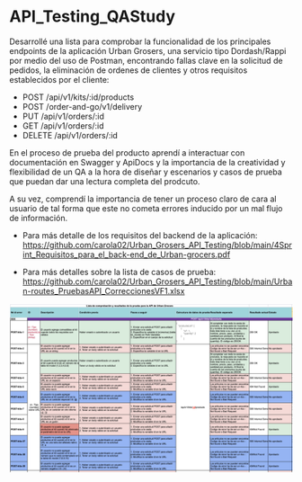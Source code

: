 # API_Testing_QAStudy

Desarrollé una lista para comprobar la funcionalidad de los principales endpoints de la aplicación Urban Grosers, una servicio tipo Dordash/Rappi por medio del uso de Postman, encontrando fallas clave en la solicitud de pedidos, la eliminación de ordenes de clientes y otros requisitos establecidos por el cliente:

* POST /api/v1/kits/:id/products
* POST /order-and-go/v1/delivery
* PUT  /api/v1/orders/:id
* GET /api/v1/orders/:id
* DELETE /api/v1/orders/:id

En el proceso de prueba del producto aprendí a interactuar con documentación en Swagger y ApiDocs y la importancia de la creatividad y flexibilidad de un QA a la hora de diseñar y escenarios y casos de prueba que puedan dar una lectura completa del prodcuto.

A su vez, comprendí la importancia de tener un proceso claro de cara al usuario de tal forma que este no cometa errores inducido por un mal flujo de información.

* Para más detalle de los requisitos del backend de la aplicación: https://github.com/carola02/Urban_Grosers_API_Testing/blob/main/4Sprint_Requisitos_para_el_back-end_de_Urban-grocers.pdf

* Para más detalles sobre la lista de casos de prueba: https://github.com/carola02/Urban_Grosers_API_Testing/blob/main/Urban-routes_PruebasAPI_CorreccionesVF1.xlsx

<div id="header" align="center">
  <img decoding="async" src="Sprint4_1.png" width="1000"/>
</div>
